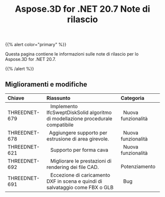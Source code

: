 ﻿---
title: Aspose.3D for .NET 20.7 Note di rilascio
type: docs
weight: 10
url: /it/net/aspose-3d-for-net-20-7-release-notes/
---
{{% alert color="primary" %}} 

Questa pagina contiene le informazioni sulle note di rilascio per lo Aspose.3D for .NET 20.7.

{{% /alert %}} 
## **Miglioramenti e modifiche**

|**Chiave**|**Riassunto**|**Categoria**|
|:- |:- |:- |
|THREEDNET-679 |` ` Implemento IfcSweptDiskSolid algoritmo di modellazione procedurale compatibile|` `Nuova funzionalità|
|THREEDNET-678 |` `Aggiungere supporto per estrusione di area girevole.|` `Nuova funzionalità|
|THREEDNET-621 |` ` Supporto per forma cava|` `Nuova funzionalità|
|THREEDNET-692 |` ` Migliorare le prestazioni di rendering dei file CAD.|` ` Potenziamento|
|THREEDNET-691 |` ` Eccezione di caricamento DXF in scena e quindi di salvataggio come FBX o GLB|` `Bug|

